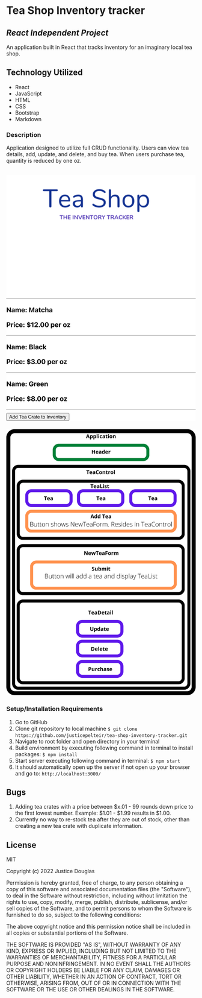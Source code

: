 # Tea Shop Inventory tracker
## _React Independent Project_

An application built in React that tracks inventory for an imaginary local tea shop.

## Technology Utilized
- React
- JavaScript
- HTML
- CSS
- Bootstrap
- Markdown

### Description
Application designed to utilize full CRUD functionality. Users can view tea details, add, update, and delete, and buy tea. When users purchase tea, quantity is reduced by one oz.

![teaShopApp](src/img/teaShopApp.png)
---
![tea-shop-inventory-tracker-component-diagram](src/img/tea-shop-inventory-tracker-component-diagram.png)

### Setup/Installation Requirements
1. Go to GitHub
2. Clone git repository to local machine
``` $ git clone https://github.com/justicepelteir/tea-shop-inventory-tracker.git ```
3. Navigate to root folder and open directory in your terminal
4. Build environment by executing following command in terminal to install packages:
``` $ npm install ```
5. Start server executing following command in terminal:
``` $ npm start ```
6. It should automatically open up the server if not open up your browser and go to:
``` http://localhost:3000/ ```

## Bugs

1. Adding tea crates with a price between $x.01 - 99 rounds down price to the first lowest number. Example: $1.01 - $1.99 results in $1.00.
2. Currently no way to re-stock tea after they are out of stock, other than creating a new tea crate with duplicate information.

## License

MIT

Copyright (c) 2022 Justice Douglas

Permission is hereby granted, free of charge, to any person obtaining a copy of this software and associated documentation files (the "Software"), to deal in the Software without restriction, including without limitation the rights to use, copy, modify, merge, publish, distribute, sublicense, and/or sell copies of the Software, and to permit persons to whom the Software is furnished to do so, subject to the following conditions:

The above copyright notice and this permission notice shall be included in all copies or substantial portions of the Software.

THE SOFTWARE IS PROVIDED "AS IS", WITHOUT WARRANTY OF ANY KIND, EXPRESS OR IMPLIED, INCLUDING BUT NOT LIMITED TO THE WARRANTIES OF MERCHANTABILITY, FITNESS FOR A PARTICULAR PURPOSE AND NONINFRINGEMENT. IN NO EVENT SHALL THE AUTHORS OR COPYRIGHT HOLDERS BE LIABLE FOR ANY CLAIM, DAMAGES OR OTHER LIABILITY, WHETHER IN AN ACTION OF CONTRACT, TORT OR OTHERWISE, ARISING FROM, OUT OF OR IN CONNECTION WITH THE SOFTWARE OR THE USE OR OTHER DEALINGS IN THE SOFTWARE.
